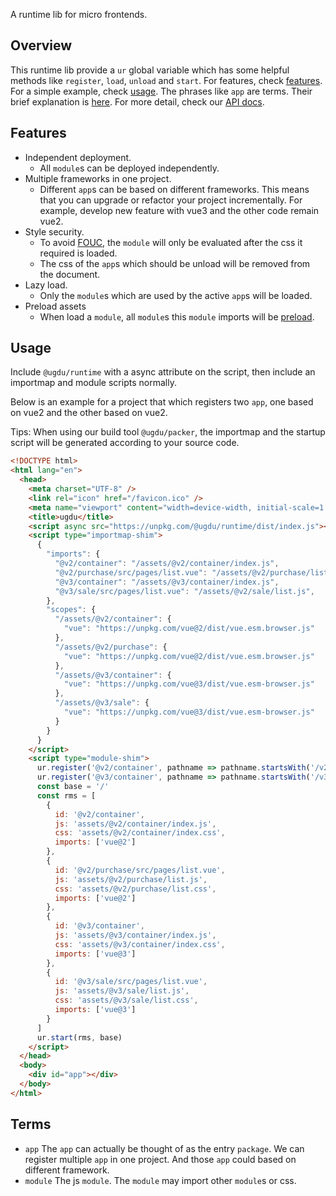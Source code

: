 A runtime lib for micro frontends.

## Overview

This runtime lib provide a `ur` global variable which has some helpful methods like `register`, `load`, `unload` and `start`.
For features, check [features](#features).
For a simple example, check [usage](#usage).
The phrases like `app` are terms. Their brief explanation is [here](#terms).
For more detail, check our [API docs](https://github.com/xxgjzftd/ugdu/blob/main/docs/runtime.md).

## Features

- Independent deployment.
  - All `module`s can be deployed independently.
- Multiple frameworks in one project.
  - Different `app`s can be based on different frameworks. This means that you can upgrade or refactor your project incrementally. For example, develop new feature with vue3 and the other code remain vue2.
- Style security.
  - To avoid [FOUC](https://en.wikipedia.org/wiki/Flash_of_unstyled_content), the `module` will only be evaluated after the css it required is loaded.
  - The css of the `app`s which should be unload will be removed from the document.
- Lazy load.
  - Only the `module`s which are used by the active `app`s will be loaded.
- Preload assets
  - When load a `module`, all `module`s this `module` imports will be [preload](https://developer.mozilla.org/en-US/docs/Web/HTML/Link_types/preload).

## Usage

Include `@ugdu/runtime` with a async attribute on the script, then include an importmap and module scripts normally.

Below is an example for a project that which registers two `app`, one based on vue2 and the other based on vue2.

Tips: When using our build tool `@ugdu/packer`, the importmap and the startup script will be generated according to your source code.

```html
<!DOCTYPE html>
<html lang="en">
  <head>
    <meta charset="UTF-8" />
    <link rel="icon" href="/favicon.ico" />
    <meta name="viewport" content="width=device-width, initial-scale=1.0" />
    <title>ugdu</title>
    <script async src="https://unpkg.com/@ugdu/runtime/dist/index.js"></script>
    <script type="importmap-shim">
      {
        "imports": {
          "@v2/container": "/assets/@v2/container/index.js",
          "@v2/purchase/src/pages/list.vue": "/assets/@v2/purchase/list.js",
          "@v3/container": "/assets/@v3/container/index.js",
          "@v3/sale/src/pages/list.vue": "/assets/@v2/sale/list.js",
        },
        "scopes": {
          "/assets/@v2/container": {
            "vue": "https://unpkg.com/vue@2/dist/vue.esm.browser.js"
          },
          "/assets/@v2/purchase": {
            "vue": "https://unpkg.com/vue@2/dist/vue.esm.browser.js"
          },
          "/assets/@v3/container": {
            "vue": "https://unpkg.com/vue@3/dist/vue.esm-browser.js"
          },
          "/assets/@v3/sale": {
            "vue": "https://unpkg.com/vue@3/dist/vue.esm-browser.js"
          }
        }
      }
    </script>
    <script type="module-shim">
      ur.register('@v2/container', pathname => pathname.startsWith('/v2'), () => ur.load('@v2/container'))
      ur.register('@v3/container', pathname => pathname.startsWith('/v3'), () => ur.load('@v3/container'))
      const base = '/'
      const rms = [
        {
          id: '@v2/container',
          js: 'assets/@v2/container/index.js',
          css: 'assets/@v2/container/index.css',
          imports: ['vue@2']
        },
        {
          id: '@v2/purchase/src/pages/list.vue',
          js: 'assets/@v2/purchase/list.js',
          css: 'assets/@v2/purchase/list.css',
          imports: ['vue@2']
        },
        {
          id: '@v3/container',
          js: 'assets/@v3/container/index.js',
          css: 'assets/@v3/container/index.css',
          imports: ['vue@3']
        },
        {
          id: '@v3/sale/src/pages/list.vue',
          js: 'assets/@v3/sale/list.js',
          css: 'assets/@v3/sale/list.css',
          imports: ['vue@3']
        }
      ]
      ur.start(rms, base)
    </script>
  </head>
  <body>
    <div id="app"></div>
  </body>
</html>
```

## Terms

- `app`
  The `app` can actually be thought of as the entry `package`. We can register multiple `app` in one project. And those `app` could based on different framework.
- `module`
  The js `module`. The `module` may import other `module`s or css.